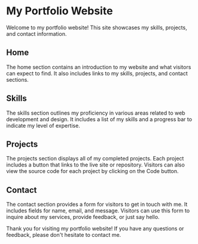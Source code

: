 # My Portfolio Website
Welcome to my portfolio website! This site showcases my skills, projects, and contact information.

## Home
The home section contains an introduction to my website and what visitors can expect to find. It also includes links to my skills, projects, and contact sections.

## Skills
The skills section outlines my proficiency in various areas related to web development and design. It includes a list of my skills and a progress bar to indicate my level of expertise.

## Projects
The projects section displays all of my completed projects. Each project includes a button that links to the live site or repository. Visitors can also view the source code for each project by clicking on the Code button.

## Contact
The contact section provides a form for visitors to get in touch with me. It includes fields for name, email, and message. Visitors can use this form to inquire about my services, provide feedback, or just say hello.

Thank you for visiting my portfolio website! If you have any questions or feedback, please don't hesitate to contact me.
